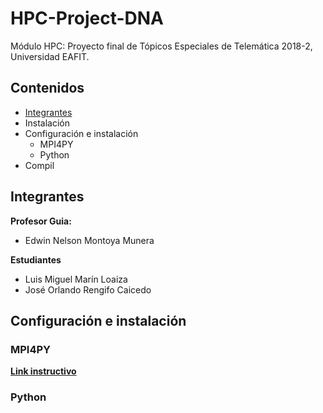 # HPC-Project-DNA
Módulo HPC: Proyecto final de Tópicos Especiales de Telemática 2018-2, Universidad EAFIT. 

## Contenidos

- [Integrantes](#Integrantes)
- Instalación
- Configuración e instalación
	- MPI4PY
	- Python
- Compil

## Integrantes

**Profesor Guia:**
- Edwin Nelson Montoya Munera

**Estudiantes**
- Luis Miguel Marín Loaiza
- José Orlando Rengifo Caicedo


## Configuración e instalación

### MPI4PY

[**Link instructivo**](https://rabernat.github.io/research_computing/parallel-programming-with-mpi-for-python.html)

### Python
<!--stackedit_data:
eyJoaXN0b3J5IjpbMTkzODQ2MjEzNywxMDE1ODgzMjA1XX0=
-->